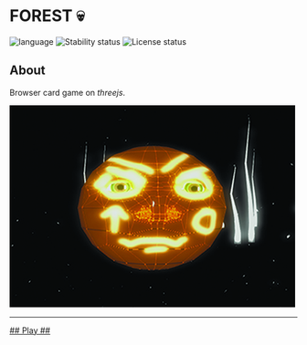 # FOREST :skull: # 

![language](https://img.shields.io/badge/code-javascript-green.svg) 
![Stability status](https://img.shields.io/badge/stability-stable-green.svg) 
![License status](https://img.shields.io/badge/license-Beerware-green.svg) 


About
------------   
Browser card game on *threejs*.  
  
  
![pic](https://raw.githubusercontent.com/fire888/forest/master/src/Assets/preview.jpg)  


------------ 

[## Play ##](http://js.otrisovano.ru/tests/190710_kolobok/)